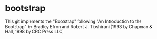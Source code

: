 # bootstrap
This git implements the "Bootstrap" following "An Introduction to the Bootstrap" by Bradley Efron and Robert J. Tibshirani (1993 by Chapman &amp; Hall, 1998 by CRC Press LLC)
